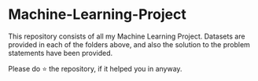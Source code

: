 # Machine-Learning-Project
This repository consists of all my Machine Learning Project. Datasets are provided in each of the folders above, and also the solution to the problem statements have been provided.

Please do ⭐ the repository, if it helped you in anyway.
